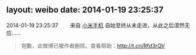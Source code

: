 layout: weibo
date: 2014-01-19 23:25:37
---
<meta name="referrer" content="no-referrer" />

2014-01-19 23:25:37  &nbsp;&nbsp;&nbsp;&nbsp;&nbsp;&nbsp; 来自 <a href="http://app.weibo.com/t/feed/22zMnn" rel="nofollow">小米手机</a>
自始至终从未走进，从此之后漠然无应……
>  抱歉，此微博已被作者删除。查看帮助：http://t.cn/Rfd3rQV

